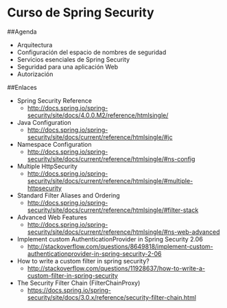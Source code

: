 Curso de Spring Security
========================

##Agenda

- Arquitectura
- Configuración del espacio de nombres de seguridad
- Servicios esenciales de Spring Security
- Seguridad para una aplicación Web
- Autorización

##Enlaces 

- Spring Security Reference
	- http://docs.spring.io/spring-security/site/docs/4.0.0.M2/reference/htmlsingle/
- Java Configuration
	- http://docs.spring.io/spring-security/site/docs/current/reference/htmlsingle/#jc
- Namespace Configuration
	- http://docs.spring.io/spring-security/site/docs/current/reference/htmlsingle/#ns-config
- Multiple HttpSecurity
	- http://docs.spring.io/spring-security/site/docs/current/reference/htmlsingle/#multiple-httpsecurity
- Standard Filter Aliases and Ordering
	- http://docs.spring.io/spring-security/site/docs/current/reference/htmlsingle/#filter-stack
- Advanced Web Features
	- http://docs.spring.io/spring-security/site/docs/current/reference/htmlsingle/#ns-web-advanced
- Implement custom AuthenticationProvider in Spring Security 2.06
	- http://stackoverflow.com/questions/8649818/implement-custom-authenticationprovider-in-spring-security-2-06
- How to write a custom filter in spring security?
	- http://stackoverflow.com/questions/11928637/how-to-write-a-custom-filter-in-spring-security
- The Security Filter Chain (FilterChainProxy)
	- https://docs.spring.io/spring-security/site/docs/3.0.x/reference/security-filter-chain.html
